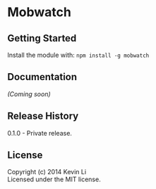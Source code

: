 # Mobwatch

## Getting Started
Install the module with: `npm install -g mobwatch`

## Documentation
_(Coming soon)_


## Release History
0.1.0 - Private release.

## License
Copyright (c) 2014 Kevin Li  
Licensed under the MIT license.
